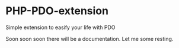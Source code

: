 PHP-PDO-extension
=================

Simple extension to easify your life with PDO

Soon soon soon there will be a documentation. Let me some resting.
